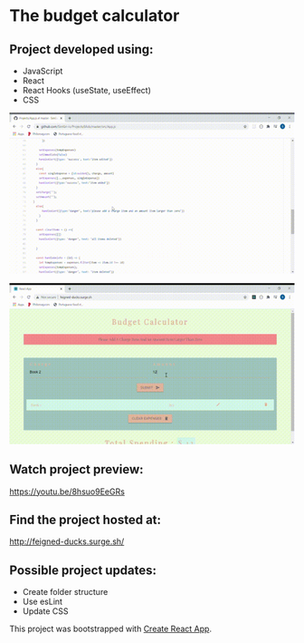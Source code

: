 # The budget calculator

## Project developed using:
- JavaScript
- React
- React Hooks (useState, useEffect)
- CSS

![](https://github.com/SimGri-io/Projects/blob/master/Projects-src-at-master-SimGri-io.gif)

![](https://github.com/SimGri-io/Projects/blob/master/React-App-Google-Chrome-2020-09.gif)

## Watch project preview:

https://youtu.be/8hsuo9EeGRs

## Find the project hosted at: 

http://feigned-ducks.surge.sh/ 


## Possible project updates:
- Create folder structure
- Use esLint 
- Update CSS



This project was bootstrapped with [Create React App](https://github.com/facebook/create-react-app).


